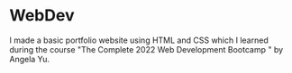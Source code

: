 # WebDev

  I made a basic portfolio website using HTML and CSS which I learned during the course "The Complete 2022 Web Development Bootcamp
" by Angela Yu.

